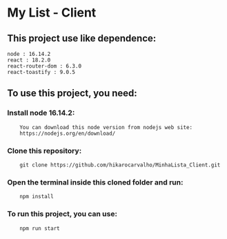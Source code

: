 # My List - Client
## This project use like dependence:

````
node : 16.14.2
react : 18.2.0
react-router-dom : 6.3.0
react-toastify : 9.0.5
````

## To use this project, you need:

### Install node 16.14.2:

```
    You can download this node version from nodejs web site:
    https://nodejs.org/en/download/
```

### Clone this repository:

```
    git clone https://github.com/hikarocarvalho/MinhaLista_Client.git
```

### Open the terminal inside this cloned folder and run:

```
    npm install
```

### To run this project, you can use:

```
    npm run start
```